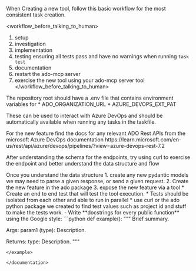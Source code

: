 When Creating a new tool, follow this basic workflow for the most consistent task creation.

<workflow_before_talking_to_human>
1. setup
2. investigation
3. implementation
4. testing ensuring all tests pass and have no warnings when running `task test`
5. documentation
6. restart the ado-mcp server
7. exercise the new tool using your ado-mcp server tool
</workflow_before_talking_to_human>

<setup>
The repository root should have a .env file that contains environment variables for
* ADO_ORGANIZATION_URL
* AZURE_DEVOPS_EXT_PAT

These can be used to interact with Azure DevOps and should be automatically available when running any tasks in the taskfile.
</setup>

<investigation>
For the new feature find the docs for any relevant ADO Rest APIs from the microsoft Azure DevOps documentation
https://learn.microsoft.com/en-us/rest/api/azure/devops/pipelines/?view=azure-devops-rest-7.2

After understanding the schema for the endpoints, try using curl to exercise the endpoint and better understand the data structure and flow
</investigation>

<implementation>
Once you understand the data structure 
1. create any new pydantic models we may need to parse a given response, or send a given request.
2. Create the new feature in the ado package
3. expose the new feature via a tool
</implementation>

<testing>
* Create an end to end test that will test the tool execution.
* Tests should be isolated from each other and able to run in parallel
* use curl or the ado python package we created to find test values such as project id and stuff to make the tests work.
</testing>

<documentation>
- Write **docstrings for every public function** using the Google style:
<example>
```python
def example():
  """
  Brief summary.

  Args:
      param1 (type): Description.

  Returns:
      type: Description.
  """
```
</example>

</documentation>